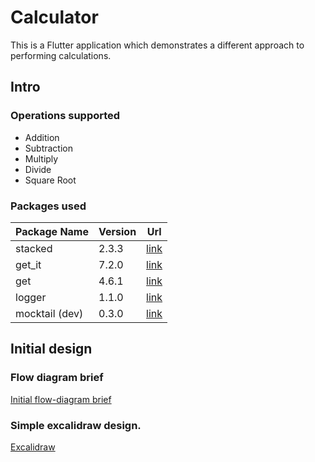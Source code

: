 # Calculator

This is a Flutter application which demonstrates a different approach to performing calculations.

## Intro


### Operations supported

- Addition
- Subtraction
- Multiply
- Divide
- Square Root

### Packages used

| Package Name        | Version           | Url  |
| ------------- |-------------| -----|
| stacked      | 2.3.3 | [link](https://pub.dev/packages/stacked) |
| get_it      | 7.2.0      |   [link](https://pub.dev/packages/get_it) |
| get | 4.6.1      |    [link](https://pub.dev/packages/get) |
| logger | 1.1.0      |    [link](https://pub.dev/packages/logger) |
| mocktail (dev) | 0.3.0     |    [link](https://pub.dev/packages/mocktail) |

## Initial design

### Flow diagram brief

[Initial flow-diagram brief](./flow_diagram.png)

### Simple excalidraw design.

[Excalidraw](./excalidraw.png)